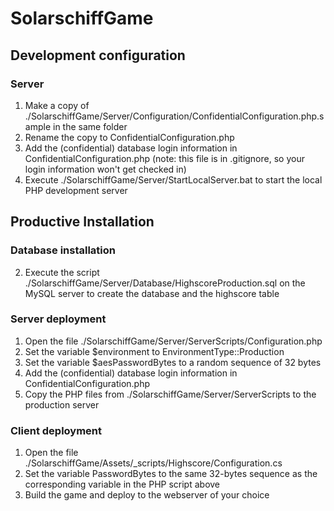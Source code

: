 # SolarschiffGame

## Development configuration

### Server
1. Make a copy of ./SolarschiffGame/Server/Configuration/ConfidentialConfiguration.php.sample in the same folder
2. Rename the copy to ConfidentialConfiguration.php
3. Add the (confidential) database login information in ConfidentialConfiguration.php (note: this file is in .gitignore, so your login information won't get checked in)
4. Execute ./SolarschiffGame/Server/StartLocalServer.bat to start the local PHP development server

## Productive Installation 

### Database installation
2. Execute the script ./SolarschiffGame/Server/Database/HighscoreProduction.sql on the MySQL server to create the database and the highscore table

### Server deployment
1. Open the file ./SolarschiffGame/Server/ServerScripts/Configuration.php 
2. Set the variable $environment to EnvironmentType::Production
3. Set the variable $aesPasswordBytes to a random sequence of 32 bytes
3. Add the (confidential) database login information in ConfidentialConfiguration.php
4. Copy the PHP files from ./SolarschiffGame/Server/ServerScripts to the production server

### Client deployment
1. Open the file ./SolarschiffGame/Assets/_scripts/Highscore/Configuration.cs
2. Set the variable PasswordBytes to the same 32-bytes sequence as the corresponding variable in the PHP script above
3. Build the game and deploy to the webserver of your choice
